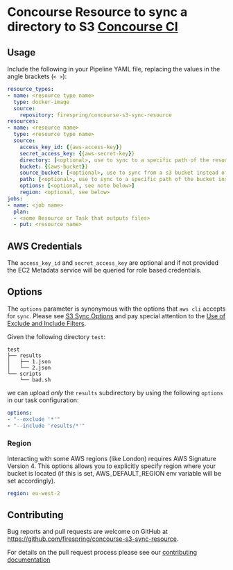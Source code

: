 # Concourse Resource to sync a directory to S3 [Concourse CI](http://concourse.ci)

## Usage

Include the following in your Pipeline YAML file, replacing the values in the angle brackets (`< >`):

```yaml
resource_types:
- name: <resource type name>
  type: docker-image
  source:
    repository: firespring/concourse-s3-sync-resource
resources:
- name: <resource name>
  type: <resource type name>
  source:
    access_key_id: {{aws-access-key}}
    secret_access_key: {{aws-secret-key}}
    directory: [<optional>, use to sync to a specific path of the resource instead of the default working directory OR a specific path of the source bucket instead of root of bucket (if 'source_bucket' also specified)]
    bucket: {{aws-bucket}}
    source_bucket: [<optional>, use to sync from a s3 bucket instead of a path of the resource]
    path: [<optional>, use to sync to a specific path of the bucket instead of root of bucket]
    options: [<optional, see note below>]
    region: <optional, see below>
jobs:
- name: <job name>
  plan:
  - <some Resource or Task that outputs files>
  - put: <resource name>
```

## AWS Credentials

The `access_key_id` and `secret_access_key` are optional and if not provided the EC2 Metadata service will be queried for role based credentials.

## Options

The `options` parameter is synonymous with the options that `aws cli` accepts for `sync`. Please see [S3 Sync Options](http://docs.aws.amazon.com/cli/latest/reference/s3/sync.html#options) and pay special attention to the [Use of Exclude and Include Filters](http://docs.aws.amazon.com/cli/latest/reference/s3/index.html#use-of-exclude-and-include-filters).

Given the following directory `test`:

```
test
├── results
│   ├── 1.json
│   └── 2.json
└── scripts
    └── bad.sh
```

we can upload _only_ the `results` subdirectory by using the following `options` in our task configuration:

```yaml
options:
- "--exclude '*'"
- "--include 'results/*'"
```

### Region
Interacting with some AWS regions (like London) requires AWS Signature Version
4. This options allows you to explicitly specify region where your bucket is
located (if this is set, AWS_DEFAULT_REGION env variable will be set accordingly).

```yaml
region: eu-west-2
```


## Contributing

Bug reports and pull requests are welcome on GitHub at https://github.com/firespring/concourse-s3-sync-resource.

For details on the pull request process please see our [contributing documentation](CONTRIBUTING.md)
